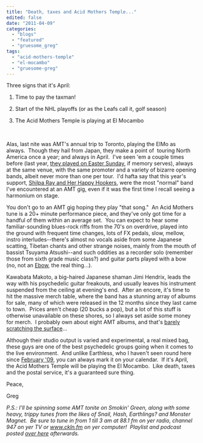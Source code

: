 ```yaml
---
title: "Death, taxes and Acid Mothers Temple..."
edited: false
date: "2011-04-09"
categories:
  - "blogs"
  - "featured"
  - "gruesome_greg"
tags:
  - "acid-mothers-temple"
  - "el-mocambo"
  - "gruesome-greg"
---
```


Three signs that it's April:

1) Time to pay the taxman!

2) Start of the NHL playoffs (or as the Leafs call it, golf season)

3) The Acid Mothers Temple is playing at El Mocambo

 

Alas, last nite was AMT's annual trip to Toronto, playing the ElMo as always.  Though they hail from Japan, they make a point of  touring North America once a year; and always in April.  I've seen 'em a couple times before (last year, [they played on Easter Sunday](http://www.toohightogetitright.com/reviews/concerts/april410.html), if memory serves), always at the same venue, with the same promoter and a variety of bizarre opening bands, albeit never more than one per tour.  I'd hafta say that this year's support, [Shilpa Ray and Her Happy Hookers](http://shilparay.com/), were the most "normal" band I've encountered at an AMT gig, even if it was the first time I recall seeing a harmonium on stage.

You don't go to an AMT gig hoping they play "that song."  An Acid Mothers tune is a 20+ minute performance piece, and they've only got time for a handful of them within an average set.  You can expect to hear some familiar-sounding blues-rock riffs from the 70's on overdrive, played into the ground with frequent time changes, lots of FX pedals, slow, mellow, instro interludes--there's almost no vocals aside from some Japanese scatting, Tibetan chants and other strange noises, mainly from the mouth of bassist Tsuyama Atsushi--and such oddities as a recorder solo (remember those from sixth grade music class?) and guitar parts played with a bow (no, not an [Ebow](http://www.ebow.com/home.php), the real thing...).

Kawabata Makoto, a big-haired Japanese shaman Jimi Hendrix, leads the way with his psychedelic guitar freakouts, and usually leaves his instrument suspended from the ceiling at evening's end.  After an encore, it's time to hit the massive merch table, where the band has a stunning array of albums for sale, many of which were released in the 12 months since they last came to town.  Prices aren't cheap (20 bucks a pop), but a lot of this stuff is otherwise unavailable on these shores, so I always set aside some money for merch.  I probably own about eight AMT albums, and that's [barely scratching the surface](http://en.wikipedia.org/wiki/Acid_Mothers_Temple#Discography)...

Although their studio output is varied and experimental, a real mixed bag, these guys are one of the best psychedelic groups going when it comes to the live environment.  And unlike Earthless, who I haven't seen round here since [February '09](http://www.toohightogetitright.com/reviews/concerts/feb2009.html), you can always mark it on your calendar.  If it's April, the Acid Mothers Temple will be playing the El Mocambo.  Like death, taxes and the postal service, it's a guaranteed sure thing.

Peace,

Greg

_P.S.: I'll be spinning some AMT tonite on Smokin' Green, along with some heavy, trippy tunes from the likes of Snail, Hash, Earthlings? and Monster Magnet.  Be sure to tune in from 1 till 3 am at 88.1 fm on yer radio, channel 947 on yer TV or www.ckln.fm on yer computer!  Playlist and podcast posted [over here](http://toohightogetitright.darkbb.com/t161-episode-99-april-9-2011) afterwards._
